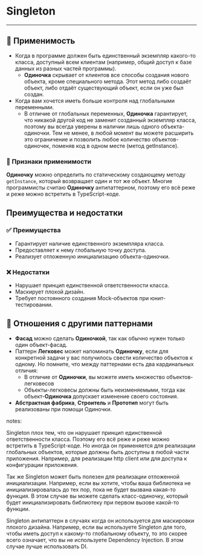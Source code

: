 # Singleton

___

## 🤔 Применимость

- Когда в программе должен быть единственный экземпляр какого-то класса, доступный
всем клиентам (например, общий доступ к базе данных из разных частей программы).
  - **Одиночка** скрывает от клиентов все способы создания нового объекта, кроме
специального метода. Этот метод либо создаёт объект, либо отдаёт существующий объект,
если он уже был создан.
- Когда вам хочется иметь больше контроля над глобальными переменными.
  - В отличие от глобальных переменных, **Одиночка** гарантирует, что никакой другой
код не заменит созданный экземпляр класса, поэтому вы всегда уверены в наличии лишь
одного объекта-одиночки. Тем не менее, в любой момент вы можете расширить это ограничение
и позволить любое количество объектов-одиночек, поменяв код в одном месте
(метод getInstance).

### 🎯 Признаки применимости

**Одиночку** можно определить по статическому создающему методу `getInstance`,
который возвращает один и тот же объект. Многие программисты считаю **Одиночку**
антипаттерном, поэтому его всё реже и реже можно встретить в TypeScript-коде.

## Преимущества и недостатки

### ✅ Преимущества

- Гарантирует наличие единственного экземпляра класса.
- Предоставляет к нему глобальную точку доступа.
- Реализует отложенную инициализацию объекта-одиночки.

### ❌ Недостатки

- Нарушает принцип единственной ответственности класса.
- Маскирует плохой дизайн.
- Требует постоянного создания Mock-объектов при юнит-тестировании.

## 🔁 Отношения с другими паттернами

- **Фасад** можно сделать **Одиночкой**, так как обычно нужен только один объект-фасад.
- Паттерн **Легковес** может напоминать **Одиночку**, если для конкретной задачи
у вас получилось свести количество объектов к одному. Но помните, что между
паттернами есть два кардинальных отличия:
  - В отличие от **Одиночки**, вы можете иметь множество объектов-легковесов
  - Объекты-легковесы должны быть неизменяемыми, тогда как объект-**Одиночка**
допускает изменение своего состояния.
- **Абстрактная фабрика**, **Строитель** и **Прототип** могут быть реализованы
при помощи Одиночки.

notes:

Singleton плох тем, что он нарушает принцип единственной ответственности класса.
Поэтому его всё реже и реже можно встретить в TypeScript-коде. Но иногда он
применяется для реализации глобальных объектов, которые должны быть доступны
в любой части приложения. Например, для реализации http client или для доступа к
конфигурации приложения.

Так же Singleton может быть полезен для реализации отложенной инициализации.
Например, если вы хотите, чтобы ваша библиотека не инициализировалась до тех
пор, пока не будет вызвана какая-то функция. В этом случае вы можете сделать
класс-одиночку, который будет инициализировать библиотеку при первом вызове
какой-то функции.

Singleton антипаттерн в случаях когда он используется для маскировки плохого
дизайна. Например, если вы используете Singleton для того, чтобы иметь доступ к
какому-то глобальному объекту, то это скорее всего означает, что вы не
используете Dependency Injection. В этом случае лучше использовать DI.
